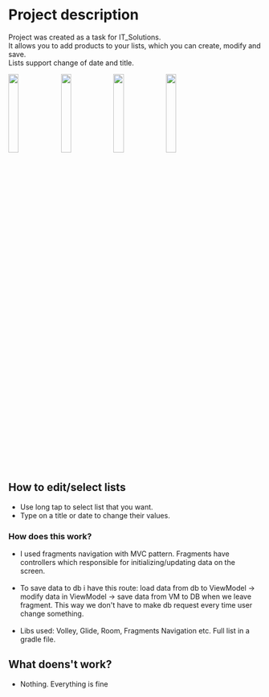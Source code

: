 # Project description
Project was created as a task for IT_Solutions.</br>
It allows you to add products to your lists, which you can create, modify and save.</br>
Lists support change of date and title.</br>

<img src="https://user-images.githubusercontent.com/46053098/146675765-4fee0740-f031-4388-885b-6940cc0d4e0e.jpg" width=20% height=20%> <img src="https://user-images.githubusercontent.com/46053098/146675805-aca035f5-1e94-4841-8ba6-c29ea35c9353.jpg" width=20% height=20%> <img src="https://user-images.githubusercontent.com/46053098/146675806-dbd71637-28d0-41f8-aff9-5c5478496e6f.jpg" width=20% height=20%> <img src="https://user-images.githubusercontent.com/46053098/146675807-dbf2b394-1f4c-4d2d-bd3a-3bc4c86a8938.jpg" width=20% height=20%>

## How to edit/select lists
- Use long tap to select list that you want.
- Type on a title or date to change their values.

### How does this work?
- I used fragments navigation with MVC pattern. Fragments have controllers which responsible for initializing/updating data on the screen.</br></br>
- To save data to db i have this route: load data from db to ViewModel -> modify data in ViewModel -> save data from VM to DB when we leave fragment.
This way we don't have to make db request every time user change something.</br></br>
- Libs used: Volley, Glide, Room, Fragments Navigation etc. Full list in a gradle file.

## What doens't work?
- Nothing. Everything is fine
